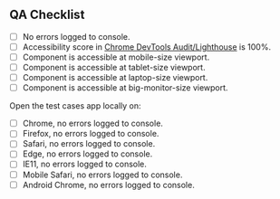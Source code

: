 

## QA Checklist

<!-- complete this checklist when adding a new component or package -->

- [ ] No errors logged to console.
- [ ] Accessibility score in [Chrome DevTools Audit/Lighthouse](https://developers.google.com/web/tools/lighthouse#devtools) is 100%.
- [ ] Component is accessible at mobile-size viewport.
- [ ] Component is accessible at tablet-size viewport.
- [ ] Component is accessible at laptop-size viewport.
- [ ] Component is accessible at big-monitor-size viewport.

Open the test cases app locally on:

- [ ] Chrome, no errors logged to console.
- [ ] Firefox, no errors logged to console.
- [ ] Safari, no errors logged to console.
- [ ] Edge, no errors logged to console.
- [ ] IE11, no errors logged to console.
- [ ] Mobile Safari, no errors logged to console.
- [ ] Android Chrome, no errors logged to console.
